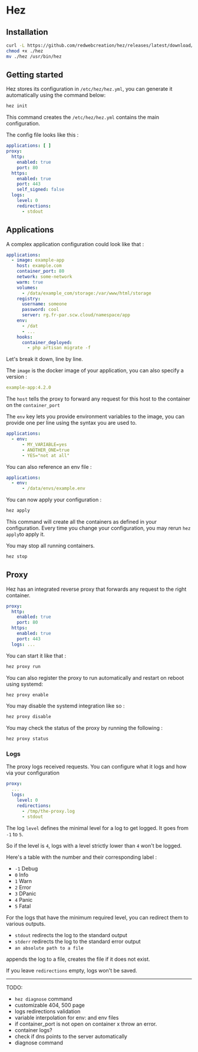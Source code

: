 # Hez

## Installation

```bash
curl -L https://github.com/redwebcreation/hez/releases/latest/download/hez -o hez
chmod +x ./hez
mv ./hez /usr/bin/hez
```

## Getting started

Hez stores its configuration in `/etc/hez/hez.yml`, you can generate it automatically using the command below:

```bash
hez init
```

This command creates the `/etc/hez/hez.yml` contains the main configuration.

The config file looks like this :

````yaml
applications: [ ]
proxy:
  http:
    enabled: true
    port: 80
  https:
    enabled: true
    port: 443
    self_signed: false
  logs:
    level: 0
    redirections:
      - stdout
````

## Applications

A complex application configuration could look like that :

```yaml
applications:
  - image: example-app
    host: example.com
    container_port: 80
    network: some-network
    warm: true
    volumes:
      - /data/example_com/storage:/var/www/html/storage
    registry:
      username: someone
      password: cool
      server: rg.fr-par.scw.cloud/namespace/app
    env:
      - /dat
      - ...
    hooks:
      container_deployed:
        - php artisan migrate -f
```

Let's break it down, line by line.

The `image` is the docker image of your application, you can also specify a version :

```yaml
example-app:4.2.0
```

The `host` tells the proxy to forward any request for this host to the container on the `container_port`

The `env` key lets you provide environment variables to the image, you can provide one per line using the syntax you are
used to.

```yaml
applications:
  - env:
      - MY_VARIABLE=yes
      - ANOTHER_ONE=true
      - YES="not at all"
```

You can also reference an env file :

```yaml
applications:
  - env:
      - /data/envs/example.env
```

You can now apply your configuration :

```bash
hez apply
```

This command will create all the containers as defined in your configuration. Every time you change your configuration,
you may rerun `hez apply`to apply it.

You may stop all running containers.

```bash
hez stop
```

## Proxy

Hez has an integrated reverse proxy that forwards any request to the right container.

```yaml
proxy:
  http:
    enabled: true
    port: 80
  https:
    enabled: true
    port: 443
  logs: ...
```

You can start it like that :

```bash
hez proxy run
```

You can also register the proxy to run automatically and restart on reboot using systemd:

```bash
hez proxy enable
```

You may disable the systemd integration like so :

```bash
hez proxy disable
```

You may check the status of the proxy by running the following :

```bash
hez proxy status
```

### Logs

The proxy logs received requests. You can configure what it logs and how via your configuration

```yaml
proxy:
  ...
  logs:
    level: 0
    redirections:
      - /tmp/the-proxy.log
      - stdout
```

The log `level` defines the minimal level for a log to get logged. It goes from `-1` to `5`.

So if the level is `4`, logs with a level strictly lower than `4` won't be logged.

Here's a table with the number and their corresponding label :

* `-1` Debug
* `0`  Info
* `1`  Warn
* `2`  Error
* `3`  DPanic
* `4`  Panic
* `5`  Fatal

For the logs that have the minimum required level, you can redirect them to various outputs.

* `stdout` redirects the log to the standard output
* `stderr` redirects the log to the standard error output
* `an absolute path to a file`

appends the log to a file, creates the file if it does not exist.

If you leave `redirections` empty, logs won't be saved.

---

TODO:

* `hez diagnose` command
* customizable 404, 500 page
* logs redirections validation
* variable interpolation for env: and env files
* if container_port is not open on container x throw an error.
* container logs?
* check if dns points to the server automatically
* diagnose command

